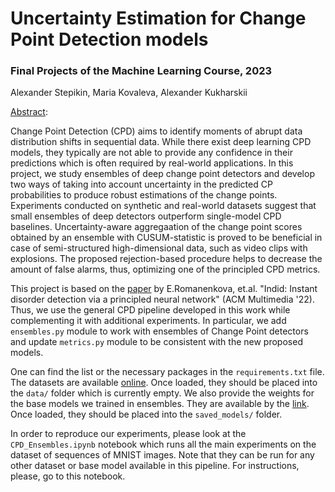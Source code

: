 # Uncertainty Estimation for Change Point Detection models

### Final Projects of the Machine Learning Course, 2023
Alexander Stepikin, Maria Kovaleva, Alexander Kukharskii

<ins>Abstract</ins>:

Change Point Detection (CPD) aims to identify moments of abrupt data distribution shifts in sequential data. 
While there exist deep learning CPD models, they typically are not able to provide any confidence in their predictions which is often required by real-world applications. 
In this project, we study ensembles of deep change point detectors and develop two ways of taking into account uncertainty in the predicted CP probabilities to produce robust estimations of the change points. 
Experiments conducted on synthetic and real-world datasets suggest that small ensembles of deep detectors outperform single-model CPD baselines. 
Uncertainty-aware aggregaation of the change point scores obtained by an ensemble with CUSUM-statistic is proved to be beneficial in case of semi-structured high-dimensional data, such as video clips with explosions. 
The proposed rejection-based procedure helps to decrease the amount of false alarms, thus, optimizing one of the principled CPD metrics.

This project is based on the [paper](https://dl.acm.org/doi/abs/10.1145/3503161.3548182) by E.Romanenkova, et.al. "Indid: Instant disorder detection via a principled neural network" (ACM Multimedia '22). Thus, we use the general CPD pipeline developed in this work while complementing it with additional experiments. In particular, we add ```ensembles.py``` module to work with ensembles of Change Point detectors and update ```metrics.py``` module to be consistent with the new proposed models.

One can find the list or the necessary packages in the ```requirements.txt``` file. The datasets are available [online](https://disk.yandex.ru/d/_PQyni3AhyLu5g). Once loaded, they should be placed into the ```data/``` folder which is currently empty. We also provide the weights for the base models we trained in ensembles. They are available by the [link](https://disk.yandex.ru/d/Dn9pPGMDKBL-kg). Once loaded, they should be placed into the ```saved_models/``` folder.

In order to reproduce our experiments, please look at the ```CPD_Ensembles.ipynb``` notebook which runs all the main experiments on the dataset of sequences of MNIST images. Note that they can be run for any other dataset or base model available in this pipeline. For instructions, please, go to this notebook.

